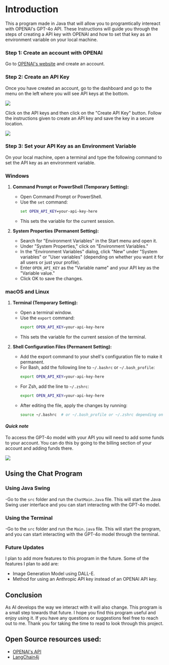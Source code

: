 # Introduction
This a program made in Java that will allow you to programtically intereact with OPENAI's GPT-4o API. These Instructions will guide you through the steps of creating a API key with OPENAI and how to set that key as an environment variable on your local machine.

### Step 1: Create an account with OPENAI
Go to [OPENAI's website](https://platform.openai.com/signup) and create an account.

### Step 2: Create an API Key
Once you have created an account, go to the dashboard and go to the menu on the left where you will see API keys at the bottom.

![](https://i.postimg.cc/G29qxFmK/Edited-screen-1.jpg)

Click on the API keys and then click on the "Create API Key" button. Follow the instructions given to create an API key and save the key in a secure location.

![](https://i.postimg.cc/pXV4mFD0/API-KEY-1.jpg)

### Step 3: Set your API Key as an Environment Variable
On your local machine, open a terminal and type the following command to set the API key as an environment variable.

### Windows

1. **Command Prompt or PowerShell (Temporary Setting):**
    - Open Command Prompt or PowerShell.
    - Use the `set` command:
      ```cmd
      set OPEN_API_KEY=your-api-key-here
      ```
    - This sets the variable for the current session.

2. **System Properties (Permanent Setting):**
    - Search for "Environment Variables" in the Start menu and open it.
    - Under "System Properties," click on "Environment Variables."
    - In the "Environment Variables" dialog, click "New" under "System variables" or "User variables" (depending on whether you want it for all users or just your profile).
    - Enter `OPEN_API_KEY` as the "Variable name" and your API key as the "Variable value."
    - Click OK to save the changes.

### macOS and Linux

1. **Terminal (Temporary Setting):**
    - Open a terminal window.
    - Use the `export` command:
      ```bash
      export OPEN_API_KEY=your-api-key-here
      ```
    - This sets the variable for the current session of the terminal.

2. **Shell Configuration Files (Permanent Setting):**
    - Add the export command to your shell's configuration file to make it permanent.
    - For Bash, add the following line to `~/.bashrc` or `~/.bash_profile`:
      ```bash
      export OPEN_API_KEY=your-api-key-here
      ```
    - For Zsh, add the line to `~/.zshrc`:
      ```zsh
      export OPEN_API_KEY=your-api-key-here
      ```
    - After editing the file, apply the changes by running:
      ```bash
      source ~/.bashrc  # or ~/.bash_profile or ~/.zshrc depending on the file you edited
      ```
#### *Quick note*
To access the GPT-4o model with your API you will need to add some funds to your account. You can do this by going to the billing section of your account and adding funds there. 

![](https://i.postimg.cc/sgW54nzw/Billing-1.jpg)

## Using the Chat Program 
### Using Java Swing
-Go to the `src` folder and run the `ChatMain.Java` file. This will start the Java Swing user interface and you can start interacting with the GPT-4o model.
### Using the Terminal
-Go to the `src` folder and run the `Main.java` file. This will start the program, and you can start interacting with the GPT-4o model through the terminal.

### Future Updates
I plan to add more features to this program in the future. Some of the features I plan to add are:
- Image Generation Model using DALL-E.
- Method for using an Anthropic API key instead of an OPENAI API key.

## Conclusion
As AI develops the way we interact with it will also change. This program is a small step towards that future. I hope you find this program useful and enjoy using it. If you have any questions or suggestions feel free to reach out to me. Thank you for taking the time to read to look through this project. 

## Open Source resources used:
- [OPENAI's API](https://platform.openai.com/docs/guides/authentication)
- [LangChain4j](https://docs.langchain4j.dev/) 

